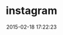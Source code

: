 ---
layout: post
title:  "instagram"
repo:   "Instagram/instagram-ruby-gem"
date:   2015-02-18 17:22:23
gemurl: https://github.com/Instagram/instagram-ruby-gem
---
